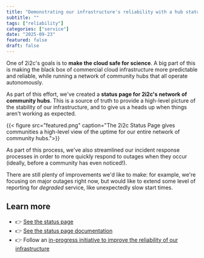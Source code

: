 ```yaml
---
title: "Demonstrating our infrastructure's reliability with a hub status page for our communities"
subtitle: ""
tags: ["reliability"]
categories: ["service"]
date: "2025-09-23"
featured: false
draft: false
---
```


One of 2i2c's goals is to **make the cloud safe for science**.
A big part of this is making the black box of commercial cloud infrastructure more predictable and reliable, while running a network of community hubs that all operate autonomously.

As part of this effort, we've created a **status page for 2i2c's network of community hubs**. This is a source of truth to provide a high-level picture of the stability of our infrastructure, and to give us a heads up when things aren't working as expected.

{{< figure src="featured.png" caption="The 2i2c Status Page gives communities a high-level view of the uptime for our entire network of community hubs.">}}

As part of this process, we've also streamlined our incident response processes in order to more quickly respond to outages when they occur (ideally, before a community has even noticed!).

There are still plenty of improvements we'd like to make: for example, we're focusing on major outages right now, but would like to extend some level of reporting for _degraded_ service, like unexpectedly slow start times.

## Learn more

- 👉 [See the status page](https://2i2c-hubs.trust.pagerduty.com/posts/dashboard)
- 👉 [See the status page documentation](https://docs.2i2c.org/admin/reliability/status-page/)
- 👉 Follow an [in-progress initiative to improve the reliability of our infrastructure](https://github.com/2i2c-org/infrastructure/issues/6417)
